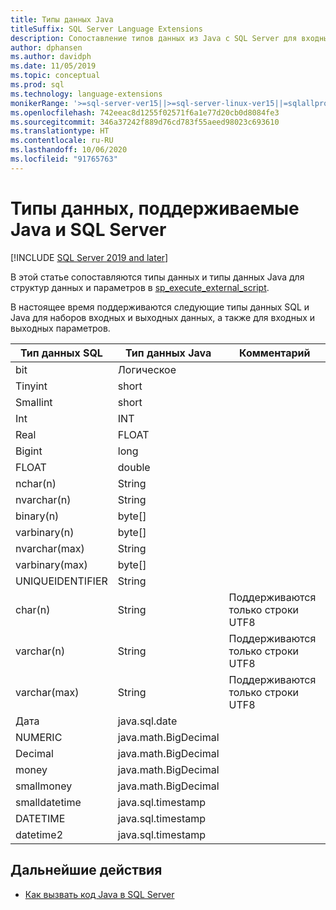 ```yaml
---
title: Типы данных Java
titleSuffix: SQL Server Language Extensions
description: Сопоставление типов данных из Java с SQL Server для входных и выходных структур данных, а также для входных параметров sp_execute_external_script.
author: dphansen
ms.author: davidph
ms.date: 11/05/2019
ms.topic: conceptual
ms.prod: sql
ms.technology: language-extensions
monikerRange: '>=sql-server-ver15||>=sql-server-linux-ver15||=sqlallproducts-allversions'
ms.openlocfilehash: 742eeac8d1255f02571f6a1e77d20cb0d8084fe3
ms.sourcegitcommit: 346a37242f889d76cd783f55aeed98023c693610
ms.translationtype: HT
ms.contentlocale: ru-RU
ms.lasthandoff: 10/06/2020
ms.locfileid: "91765763"
---
```

# <a name="java-and-sql-server-supported-data-types"></a>Типы данных, поддерживаемые Java и SQL Server
[!INCLUDE [SQL Server 2019 and later](../../includes/applies-to-version/sqlserver2019.md)]

В этой статье сопоставляются типы данных и типы данных Java для структур данных и параметров в [sp_execute_external_script](../../relational-databases/system-stored-procedures/sp-execute-external-script-transact-sql.md).

В настоящее время поддерживаются следующие типы данных SQL и Java для наборов входных и выходных данных, а также для входных и выходных параметров.

| Тип данных SQL        | Тип данных Java | Комментарий |
| ------------- |-------------|-|
| bit      | Логическое | |
| Tinyint      | short      | |
| Smallint | short      | |
| Int | INT      | |
| Real | FLOAT      | |
| Bigint | long      | |
| FLOAT | double      | |
| nchar(n) | String      | |
| nvarchar(n) | String      | |
| binary(n) | byte[]      | |
| varbinary(n) | byte[]      | |
| nvarchar(max) | String      | |
| varbinary(max) | byte[]      | |
| UNIQUEIDENTIFIER | String | |
| char(n) | String | Поддерживаются только строки UTF8 |
| varchar(n) | String | Поддерживаются только строки UTF8 |
| varchar(max) | String | Поддерживаются только строки UTF8 |
| Дата | java.sql.date  | |
| NUMERIC | java.math.BigDecimal  | |
| Decimal | java.math.BigDecimal  | |
| money | java.math.BigDecimal  | |
| smallmoney | java.math.BigDecimal  | |
| smalldatetime | java.sql.timestamp  | |
| DATETIME | java.sql.timestamp  | |
| datetime2 | java.sql.timestamp  | |


## <a name="next-steps"></a>Дальнейшие действия

+ [Как вызвать код Java в SQL Server](../how-to/call-java-from-sql.md)